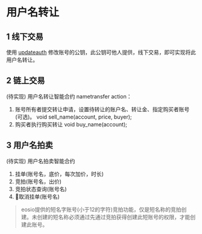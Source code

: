 # 用户名转让

## 1 线下交易

使用 [updateauth](updateauth.md) 修改账号的公钥，此公钥可他人提供，线下交易，即可实现将此用户名转让。

## 2 链上交易

(待实现)
用户名转让智能合约 nametransfer
action：
1. 账号所有者提交转让申请，设置待转让的账户名、转让金、指定购买者账号(可选)。
void sell_name(account, price, buyer);
2. 购买者执行购买转让
void buy_name(account);


## 3 用户名拍卖

(待实现)
用户名拍卖智能合约
1. 挂单(账号名，底价，每次加价，时长)
2. 竞拍(账号名，出价)
3. 竞拍状态查询(账号名)
4. 取消挂单(账号名)


> eosio提供的短名字账号(小于12的字符)竞拍功能，仅是短名称的竞拍创建。未创建的短名称必须通过先通过竞拍获得创建此短账号的权限，才能创建此账号。